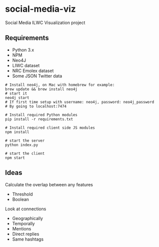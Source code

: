 # social-media-viz

Social Media ILWC Visualization project

## Requirements

* Python 3.x
* NPM
* Neo4J
* LIWC dataset
* NRC Emolex dataset
* Some JSON Twitter data

```
# Install neo4j, on Mac with homebrew for example:
brew update && brew install neo4j
# start it
neo4j start
# If first time setup with username: neo4j, password: neo4j_password
# By going to localhost:7474

# Install required Python modules
pip install -r requirements.txt

# Install required client side JS modules
npm install

# start the server
python index.py

# start the client
npm start
```

## Ideas

Calculate the overlap between any features
* Threshold
* Boolean

Look at connections
* Geographically
* Temporally
* Mentions
* Direct replies
* Same hashtags

